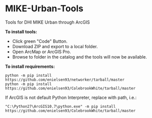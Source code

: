 # MIKE-Urban-Tools
Tools for DHI MIKE Urban through ArcGIS

<b>To install tools:</b>
<ul>
  <li>Click green "Code" Button.</li>
  <li>Download ZIP and export to a local folder.</li>
  <li>Open ArcMap or ArcGIS Pro.</li>
  <li>Browse to folder in the catalog and the tools will now be available.</li>
</ul>

<b>To install requirements:</b>

```
python -m pip install https://github.com/enielsen93/networker/tarball/master
python -m pip install https://github.com/enielsen93/ColebrookWhite/tarball/master
```
If ArcGIS is not default Python Interpreter, replace <python> with path, i.e.: 

```
"C:\Python27\ArcGIS10.7\python.exe" -m pip install https://github.com/enielsen93/ColebrookWhite/tarball/master
```
